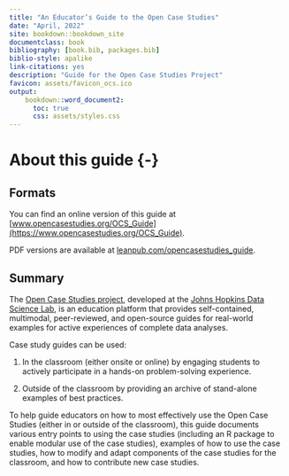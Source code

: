 ```yaml
---
title: "An Educator’s Guide to the Open Case Studies"
date: "April, 2022"
site: bookdown::bookdown_site
documentclass: book
bibliography: [book.bib, packages.bib]
biblio-style: apalike
link-citations: yes
description: "Guide for the Open Case Studies Project"
favicon: assets/favicon_ocs.ico
output:
    bookdown::word_document2:
      toc: true
      css: assets/styles.css
---
```




# About this guide {-}

## Formats

You can find an online version of this guide at [www.opencasestudies.org/OCS_Guide](https://www.opencasestudies.org/OCS_Guide). 

PDF versions are available at [leanpub.com/opencasestudies_guide](https://leanpub.com/opencasestudies_guide).

## Summary

The [Open Case Studies project](https://www.opencasestudies.org), developed at the [Johns Hopkins Data Science Lab](https://jhudatascience.org/), is an education platform that provides self-contained, multimodal, peer-reviewed, and open-source guides for real-world examples for active experiences of complete data analyses. 

Case study guides can be used:

1) In the classroom (either onsite or online) by engaging students to actively participate in a hands-on problem-solving experience.

2) Outside of the classroom by providing an archive of stand-alone examples of best practices. 

To help guide educators on how to most effectively use the Open Case Studies (either in or outside of the classroom), this guide documents various entry points to using the case studies (including an R package to enable modular use of the case studies), examples of how to use the case studies, how to modify and adapt components of the case studies for the classroom, and how to contribute new case studies. 



